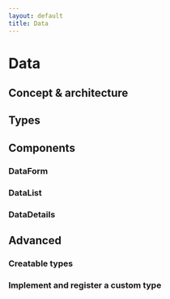 ```yaml
---
layout: default
title: Data
---
```


# Data

## Concept & architecture

## Types

## Components

### DataForm

### DataList

### DataDetails

## Advanced

### Creatable types

### Implement and register a custom type
